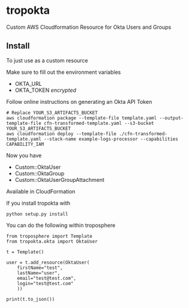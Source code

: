 # tropokta
Custom AWS Cloudformation Resource for Okta Users and Groups

Install
---
To just use as a custom resource

Make sure to fill out the environment variables
  * OKTA_URL
  * OKTA_TOKEN *encrypted*

Follow online instructions on generating an Okta API Token

```
# Replace YOUR_S3_ARTIFACTS_BUCKET
aws cloudformation package --template-file template.yaml --output-template-file cfn-transformed-template.yaml --s3-bucket YOUR_S3_ARTIFACTS_BUCKET
aws cloudformation deploy --template-file ./cfn-transformed-template.yaml --stack-name example-logs-processor --capabilities CAPABILITY_IAM
```

Now you have
  * Custom::OktaUser
  * Custom::OktaGroup
  * Custom::OktaUserGroupAttachment

Available in CloudFormation

If you install tropokta with

```
python setup.py install
```

You can do the following within troposphere
```
from troposphere import Template
from tropokta.okta import OktaUser

t = Template()

user = t.add_resource(OktaUser(
    firstName="test",
    lastName="user",
    email="test@test.com",
    login="test@test.com"
    ))

print(t.to_json())
```


